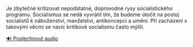
Je zbytečné kritizovat nepodstatné, doprovodné rysy socialistického programu. Socialismus se nedá vyvrátit tím, že budeme útočit na postoj socialistů k náboženství, manželství, antikoncepci a umění. Při zacházení s takovými věcmi se navíc kritikové socialismu často mýlili.

[🔊 Poslechnout audio](/data/7-paragraphs/audio/chapter_57/para_001-Je-zbyten-kritizovat-nepodstatn-doprovodn-rys.mp3)

